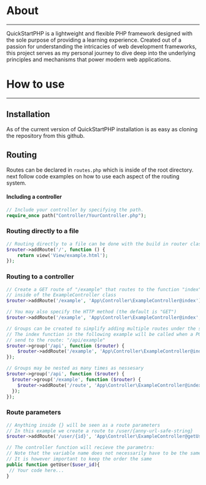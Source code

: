 # About 
---
QuickStartPHP is a lightweight and flexible PHP framework designed with the sole purpose of providing a learning experience. Created out of a passion for understanding the intricacies of web development frameworks, this project serves as my personal journey to dive deep into the underlying principles and mechanisms that power modern web applications.

# How to use
---
## Installation
As of the current version of QuickStartPHP installation is as easy as cloning the repository from this github.

## Routing
Routes can be declared in `routes.php` which is inside of the root directory.
next follow code examples on how to use each aspect of the routing system.
#### Including a controller

```php
// Include your controller by specifying the path.
require_once path("Controller/YourController.php");
```

### Routing directly to a file

```php
// Routing directly to a file can be done with the build in router class
$router->addRoute('/', function () {
    return view('View/example.html');
});
```

### Routing to a controller

```php
// Create a GET route of "/example" that routes to the function "index"
// inside of the ExampleController class
$router->addRoute('/example', 'App\Controller\ExampleController@index');

// You may also specify the HTTP method (the default is "GET")
$router->addRoute('/example', 'App\Controller\ExampleController@index', "POST");

// Groups can be created to simplify adding multiple routes under the same sub route
// The index function in the following example will be called when a POST request is 
// send to the route: "/api/example"
$router->group('/api', function ($router) {
    $router->addRoute('/example', 'App\Controller\ExampleController@index', "POST");
});

// Groups may be nested as many times as nessesary
$router->group('/api', function ($router) {
  $router->group('/example', function ($router) {
    $router->addRoute('/route', 'App\Controller\ExampleController@index', "POST");
  });
});
```

### Route parameters

```php
// Anything inside {} will be seen as a route parameters
// In this example we create a route to /user/{anny-url-safe-string}
$router->addRoute('/user/{id}', 'App\Controller\ExampleController@getUser', "POST");

// The controller function will recieve the parametrs:
// Note that the variable name does not necessarily have to be the same as in the route
// It is however important to keep the order the same
public function getUser($user_id){
 // Your code here...
}
```


